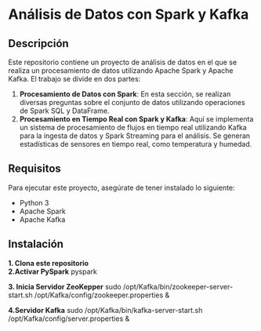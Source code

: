 # Análisis de Datos con Spark y Kafka

## Descripción

Este repositorio contiene un proyecto de análisis de datos en el que se realiza un procesamiento de datos utilizando Apache Spark y Apache Kafka. El trabajo se divide en dos partes:

1. **Procesamiento de Datos con Spark**: En esta sección, se realizan diversas preguntas sobre el conjunto de datos utilizando operaciones de Spark SQL y DataFrame.
2. **Procesamiento en Tiempo Real con Spark y Kafka**: Aquí se implementa un sistema de procesamiento de flujos en tiempo real utilizando Kafka para la ingesta de datos y Spark Streaming para el análisis. Se generan estadísticas de sensores en tiempo real, como temperatura y humedad.


## Requisitos

Para ejecutar este proyecto, asegúrate de tener instalado lo siguiente:

- Python 3
- Apache Spark
- Apache Kafka

## Instalación

**1. Clona este repositorio**  
**2.Activar PySpark**
 pyspark

**3. Inicia Servidor ZeoKepper**
sudo /opt/Kafka/bin/zookeeper-server-start.sh /opt/Kafka/config/zookeeper.properties &

**4.Servidor Kafka**
sudo /opt/Kafka/bin/kafka-server-start.sh /opt/Kafka/config/server.properties &


